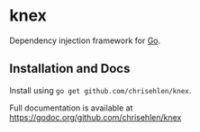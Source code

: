 # knex
Dependency injection framework for [Go](http://golang.org/).


## Installation and Docs

Install using `go get github.com/chrisehlen/knex`.

Full documentation is available at
https://godoc.org/github.com/chrisehlen/knex
